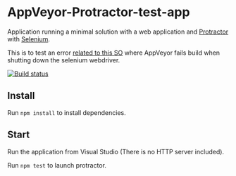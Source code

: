 # AppVeyor-Protractor-test-app
Application running a minimal solution with a web application and [Protractor](https://github.com/angular/protractor) with [Selenium](http://www.seleniumhq.org/).

This is to test an error [related to this SO](http://stackoverflow.com/questions/33647123/protractor-tests-fails-when-closing-selenium-webdriver-connection) where AppVeyor fails build when shutting down the selenium webdriver.

[![Build status](https://ci.appveyor.com/api/projects/status/7tn2ep7ngj5surcc/branch/master?svg=true)](https://ci.appveyor.com/project/Crevil/appveyor-protractor-test-app/branch/master)

## Install
Run `npm install` to install dependencies.

## Start
Run the application from Visual Studio (There is no HTTP server included).

Run `npm test` to launch protractor.

